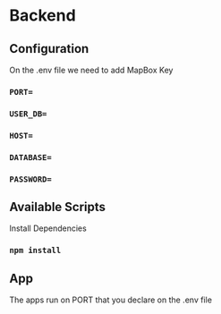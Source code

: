 # Backend


## Configuration
On the .env file we need to add MapBox Key
### `PORT=`
### `USER_DB=`
### `HOST=`
### `DATABASE=`
### `PASSWORD=`

## Available Scripts

Install Dependencies
### `npm install`


## App
The apps run on PORT that you declare on the .env file



